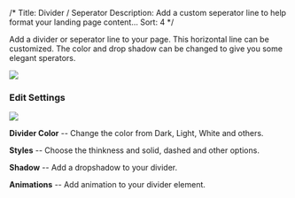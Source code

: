 /*
Title: Divider / Seperator
Description: Add a custom seperator line to help format your landing page content...
Sort: 4
*/

Add a divider or seperator line to your page. This horizontal line can be customized. The color and drop shadow can be changed to give you some elegant sperators. 

![](http://cl.ly/image/3q280N1G3g3v/Screen%20Shot%202014-08-14%20at%209.37.52%20PM.png)

### **Edit Settings**

![](http://cl.ly/image/1V0f2y0n1T1k/Screen%20Shot%202014-08-14%20at%209.39.01%20PM.png)

**Divider Color** -- Change the color from Dark, Light, White and others.

**Styles** -- Choose the thinkness and solid, dashed and other options.


**Shadow** -- Add a dropshadow to your divider.

**Animations** -- Add animation to your divider element.